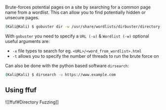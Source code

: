 Brute-forces potential pages on a site by searching for a common page name from a wordlist. This can allow you to find potentially hidden or unsecure pages.

```bash
(Kali@Kali) $ gobuster dir -w /usr/share/wordlists/dirbuster/directory-list-2.3-medium.txt -x 'html,php,txt' -t 100 -u 'URL'
```
With `gobuster` you need to specify a `URL (-u)` & `Wordlist (-w)` optional useful arguments are:
- `-x` file types to search for eg. `<URL>/<word_from_wordlist>.html`
- `-t` allows you to specify the number of threads to run the brute force on

Can also be done with the python based software `dirsearch`:
```bash
(Kali@Kali) $ dirsearch -u https://www.example.com
```

## Using ffuf
![[ffuf#Directory Fuzzing]]